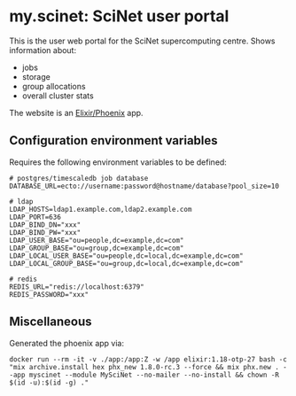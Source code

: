 # my.scinet: SciNet user portal

This is the user web portal for the SciNet supercomputing centre.
Shows information about:

- jobs
- storage
- group allocations
- overall cluster stats

The website is an [Elixir/Phoenix](https://phoenixframework.org/) app.

## Configuration environment variables

Requires the following environment variables to be defined:

```
# postgres/timescaledb job database
DATABASE_URL=ecto://username:password@hostname/database?pool_size=10

# ldap
LDAP_HOSTS=ldap1.example.com,ldap2.example.com
LDAP_PORT=636
LDAP_BIND_DN="xxx"
LDAP_BIND_PW="xxx"
LDAP_USER_BASE="ou=people,dc=example,dc=com"
LDAP_GROUP_BASE="ou=group,dc=example,dc=com"
LDAP_LOCAL_USER_BASE="ou=people,dc=local,dc=example,dc=com"
LDAP_LOCAL_GROUP_BASE="ou=group,dc=local,dc=example,dc=com"

# redis
REDIS_URL="redis://localhost:6379"
REDIS_PASSWORD="xxx"
```

## Miscellaneous

Generated the phoenix app via:

```
docker run --rm -it -v ./app:/app:Z -w /app elixir:1.18-otp-27 bash -c "mix archive.install hex phx_new 1.8.0-rc.3 --force && mix phx.new . --app myscinet --module MySciNet --no-mailer --no-install && chown -R $(id -u):$(id -g) ."
```

